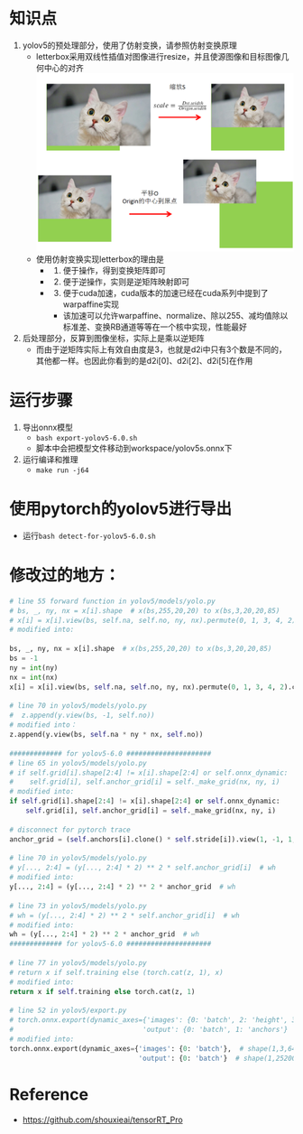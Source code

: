 # 知识点
1. yolov5的预处理部分，使用了仿射变换，请参照仿射变换原理
    - letterbox采用双线性插值对图像进行resize，并且使源图像和目标图像几何中心的对齐
        ![avatar](./warpaffine/step1.png)
    - 使用仿射变换实现letterbox的理由是
        - 1. 便于操作，得到变换矩阵即可
        - 2. 便于逆操作，实则是逆矩阵映射即可
        - 3. 便于cuda加速，cuda版本的加速已经在cuda系列中提到了warpaffine实现
            - 该加速可以允许warpaffine、normalize、除以255、减均值除以标准差、变换RB通道等等在一个核中实现，性能最好
2. 后处理部分，反算到图像坐标，实际上是乘以逆矩阵
    - 而由于逆矩阵实际上有效自由度是3，也就是d2i中只有3个数是不同的，其他都一样。也因此你看到的是d2i[0]、d2i[2]、d2i[5]在作用


# 运行步骤
1. 导出onnx模型
    - `bash export-yolov5-6.0.sh`
    - 脚本中会把模型文件移动到workspace/yolov5s.onnx下
2. 运行编译和推理
    - `make run -j64`

# 使用pytorch的yolov5进行导出
- 运行`bash detect-for-yolov5-6.0.sh`

# 修改过的地方：
```python
# line 55 forward function in yolov5/models/yolo.py 
# bs, _, ny, nx = x[i].shape  # x(bs,255,20,20) to x(bs,3,20,20,85)
# x[i] = x[i].view(bs, self.na, self.no, ny, nx).permute(0, 1, 3, 4, 2).contiguous()
# modified into:

bs, _, ny, nx = x[i].shape  # x(bs,255,20,20) to x(bs,3,20,20,85)
bs = -1
ny = int(ny)
nx = int(nx)
x[i] = x[i].view(bs, self.na, self.no, ny, nx).permute(0, 1, 3, 4, 2).contiguous()

# line 70 in yolov5/models/yolo.py
#  z.append(y.view(bs, -1, self.no))
# modified into：
z.append(y.view(bs, self.na * ny * nx, self.no))

############# for yolov5-6.0 #####################
# line 65 in yolov5/models/yolo.py
# if self.grid[i].shape[2:4] != x[i].shape[2:4] or self.onnx_dynamic:
#    self.grid[i], self.anchor_grid[i] = self._make_grid(nx, ny, i)
# modified into:
if self.grid[i].shape[2:4] != x[i].shape[2:4] or self.onnx_dynamic:
    self.grid[i], self.anchor_grid[i] = self._make_grid(nx, ny, i)

# disconnect for pytorch trace
anchor_grid = (self.anchors[i].clone() * self.stride[i]).view(1, -1, 1, 1, 2)

# line 70 in yolov5/models/yolo.py
# y[..., 2:4] = (y[..., 2:4] * 2) ** 2 * self.anchor_grid[i]  # wh
# modified into:
y[..., 2:4] = (y[..., 2:4] * 2) ** 2 * anchor_grid  # wh

# line 73 in yolov5/models/yolo.py
# wh = (y[..., 2:4] * 2) ** 2 * self.anchor_grid[i]  # wh
# modified into:
wh = (y[..., 2:4] * 2) ** 2 * anchor_grid  # wh
############# for yolov5-6.0 #####################

# line 77 in yolov5/models/yolo.py
# return x if self.training else (torch.cat(z, 1), x)
# modified into:
return x if self.training else torch.cat(z, 1)

# line 52 in yolov5/export.py
# torch.onnx.export(dynamic_axes={'images': {0: 'batch', 2: 'height', 3: 'width'},  # shape(1,3,640,640)
#                                'output': {0: 'batch', 1: 'anchors'}  # shape(1,25200,85)  修改为
# modified into:
torch.onnx.export(dynamic_axes={'images': {0: 'batch'},  # shape(1,3,640,640)
                                'output': {0: 'batch'}  # shape(1,25200,85) 
```

# Reference
- https://github.com/shouxieai/tensorRT_Pro